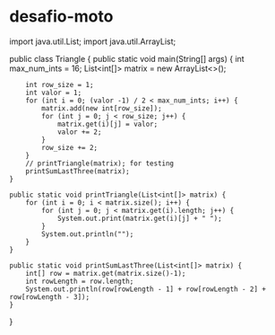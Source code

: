 # desafio-moto

import java.util.List;
import java.util.ArrayList;

public class Triangle {
    public static void main(String[] args) {
        int max_num_ints = 16;
        List<int[]> matrix = new ArrayList<>();

        int row_size = 1;
        int valor = 1;
        for (int i = 0; (valor -1) / 2 < max_num_ints; i++) {
            matrix.add(new int[row_size]);
            for (int j = 0; j < row_size; j++) {
                matrix.get(i)[j] = valor;
                valor += 2;
            }
            row_size += 2;
        }
        // printTriangle(matrix); for testing
        printSumLastThree(matrix);
    }

    public static void printTriangle(List<int[]> matrix) {
        for (int i = 0; i < matrix.size(); i++) {
            for (int j = 0; j < matrix.get(i).length; j++) {
                System.out.print(matrix.get(i)[j] + " ");
            }
            System.out.println("");
        }
    }

    public static void printSumLastThree(List<int[]> matrix) {
        int[] row = matrix.get(matrix.size()-1);
        int rowLength = row.length;
        System.out.println(row[rowLength - 1] + row[rowLength - 2] + row[rowLength - 3]);
    }
}
